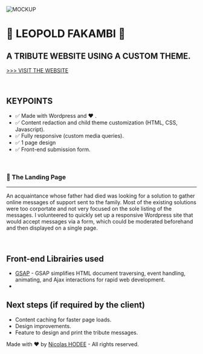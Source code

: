 ![MOCKUP](./readme_images/mockup_crop_1700px.jpg)
# 🏮  LEOPOLD FAKAMBI  🏮  
## A TRIBUTE WEBSITE USING A CUSTOM THEME. 

[>>> VISIT THE WEBSITE](http://leopold.fakambi.net)

<p>&nbsp;</p>


## KEYPOINTS
- ✅ Made with Wordpress and ❤️ .
- ✅ Content redaction and child theme customization (HTML, CSS, Javascript). 
- ✅ Fully responsive (custom media queries).
- ✅ 1 page design
- ✅ Front-end submission form. 

<p>&nbsp;</p>

### 🔖 The Landing Page 
________________________________________________________________
An acquaintance whose father had died was looking for a solution to gather online messages of support sent to the family. Most of the existing solutions were too corportate and not very focused on the sole listing of the messages.
I volunteered to quickly set up a responsive Wordpress site that would accept messages via a form, which could be moderated beforehand and then displayed on a single page. 

<p>&nbsp;</p>



## Front-end Librairies used 
- [GSAP](http://www.w3schools.com/jquery/jquery_ref_ajax.asp) - GSAP simplifies HTML document traversing, event handling, animating, and Ajax interactions for rapid web development.
- 
## Next steps (if required by the client)
- Content caching for faster page loads. 
- Design improvements. 
- Feature to design and print the tribute messages. 

 Made with ❤️ by [Nicolas HODEE](https://www.nicolashodee.com/) - All rights reserved. 


